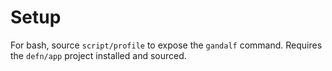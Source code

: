 Setup
=====

For bash, source `script/profile` to expose the `gandalf` command.  Requires the
`defn/app` project installed and sourced.
